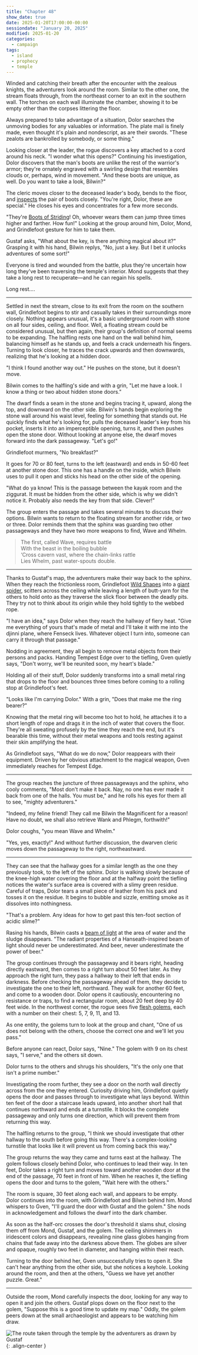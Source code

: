 ```yaml
---
title: "Chapter 48"
show_date: true
date: 2025-01-20T17:00:00-00:00
sessiondate: "January 20, 2025"
modified: 2025-01-20
categories:
  - campaign
tags:
  - island
  - prophecy
  - temple
---
```


Winded and catching their breath after the encounter with the zealous knights, the
adventurers look around the room. Similar to the other one, the stream floats through,
from the northeast corner to an exit in the southern wall. The torches on each wall illuminate
the chamber, showing it to be empty other than the corpses littering the floor.

Always prepared to take advantage of a situation, Dolor searches the unmoving bodies for any
valuables or information. The plate mail is finely made, even thought it's plain and nondescript, as
are their swords. "These zealots are bankrolled by somebody, or some thing." 

Looking closer at the leader, the rogue discovers a key attached to a cord around his neck. "I
wonder what this opens?" Continuing his investigation, Dolor discovers that the man's boots are
unlike the rest of the warrior's armor; they're ornately engraved with a swirling design that
resembles clouds or, perhaps, wind in movement. "And these boots are unique, as well. Do you
want to take a look, Bilwin?"

The cleric moves closer to the deceased leader's body, bends to the floor, and
[inspects](https://www.dndbeyond.com/spells/2065-detect-magic) the pair of boots closely.
"You're right, Dolor, these are special." He closes his eyes and concentrates for a few more seconds.

"They're [Boots of Striding](https://www.dndbeyond.com/magic-items/4590-boots-of-striding-and-springing)!
Oh, whoever wears them can jump three times higher and farther. How fun!" Looking at the group
around him, Dolor, Mond, and Grindlefoot gesture for him to take them.

Gustaf asks, "What about the key, is there anything magical about it?" Grasping it with his hand,
Bilwin replys, "No, just a key. But I bet it unlocks adventures of some sort!"

Everyone is tired and wounded from the battle, plus they're uncertain how long they've been traversing
the temple's interior. Mond suggests that they take a long rest to recuperate—and he can regain his
spells. 

Long rest....

---

Settled in next the stream, close to its exit from the room on the southern wall, Grindlefoot begins
to stir and casually takes in their surroundings more closely. Nothing appears unusual, it's a basic
underground room with stone on all four sides, ceiling, and floor. Well, a floating stream could be considered unusual,
but then again, their group's definition of normal seems to be expanding. The halfling rests one hand on the
wall behind him, balancing himself as he stands up, and feels a crack underneath his fingers. Turning to
look closer, he traces the crack upwards and then downwards, realizing that he's looking at a hidden
door.

"I think I found another way out." He pushes on the stone, but it doesn't move. 

Bilwin comes to the halfling's side and with a grin, "Let me have a look. I know a thing or two about
hidden stone doors."

The dwarf finds a seam in the stone and begins tracing it, upward, along the
top, and downward on the other side. Bilwin's hands begin exploring the stone wall around his waist level,
feeling for something that stands out. He quickly finds what he's looking for, pulls the deceased leader's
key from his pocket, inserts it into an imperceptible opening, turns it, and then pushes
open the stone door. Without looking at anyone else, the dwarf moves forward into the dark passageway.
"Let's go!"

Grindlefoot murmers, "No breakfast?"

It goes for 70 or 80 feet, turns to the left (eastward) and ends in 50-60 feet at another stone door. This
one has a handle on the inside, which Bilwin uses to pull it open and sticks his head on the other side
of the opening. 

"What do ya know! This is the passage between the kayak room and the ziggurat. It must
be hidden from the other side, which is why we didn't notice it. Probably also needs the key from that
side. Clever!"

The group enters the passage and takes several minutes to discuss their options. Bilwin wants to return
to the floating stream for another ride, or two or three. Dolor reminds them that the sphinx was guarding
two other passageways and they have two more weapons to find, Wave and Whelm.

> The first, called Wave, requires battle<br>
> With the beast in the boiling bubble<br>
> ‘Cross cavern vast, where the chain-links rattle<br>
> Lies Whelm, past water-spouts double.<br>

---

Thanks to Gustaf's map, the adventurers make their way back to the sphinx. When they reach the frictionless
room, Grindlefoot [Wild Shapes](https://www.dndbeyond.com/posts/635-druid-101-wild-shape-guide)
into a [giant spider](https://www.dndbeyond.com/monsters/16895-giant-spider), scitters across the
ceiling while leaving a length of butt-yarn for the others to hold onto as they traverse the
slick floor between the deadly pits. They try not to think about its origin while they hold tightly to
the webbed rope.

"I have an idea," says Dolor when they reach the hallway of fiery heat. "Give me everything of yours that's
made of metal and I'll take it with me into the djinni plane, where Fenseck lives. Whatever object I turn
into, someone can carry it through that passage."

Nodding in agreement, they all begin to remove metal
objects from their persons and packs. Handing Tempest Edge over to the tiefling, Gven quietly says, "Don't
worry, we'll be reunited soon, my heart's blade."

Holding all of their stuff, Dolor suddenly transforms into a small metal ring that drops to the floor and
bounces three times before coming to a rolling stop at Grindlefoot's feet.

"Looks like I'm carrying Dolor." With a grin, "Does that make me the ring bearer?" 

Knowing that the metal
ring will become too hot to hold, he attaches it to a short length of rope and drags it in the inch of water
that covers the floor. They're all sweating profusely by the time they reach the end, but it's bearable this
time, without their metal weapons and tools resting against their skin amplifying the heat.

As Grindlefoot says, "What do we do now," Dolor reappears with their equipment. Driven by her obvious
attachment to the magical weapon, Gven immediately reaches for Tempest Edge. 

---

The group reaches the juncture of three passageways and the sphinx, who cooly comments, "Most don't make
it back. Nay, no one has ever made it back from one of the halls. You must be," and he rolls his eyes for
them all to see, "mighty adventurers."

"Indeed, my feline friend! They call me Bilwin the Magnificent for a reason! Have no doubt, we shall
also retrieve Wank and Phlegm, forthwith!" 

Dolor coughs, "you mean Wave and Whelm."

"Yes, yes, exactly!" And without further discussion, the dwarven cleric moves down the passageway to the
right, northeastward.

---

They can see that the hallway goes for a similar length as the one they previously took, to the left
of the sphinx. Dolor is walking slowly because of the knee-high water covering the floor and at the
halfway point the tiefling notices the water's surface area is covered with a slimy green residue.
Careful of traps, Dolor tears a small piece of leather from his pack and tosses it on the residue. It
begins to bubble and sizzle, emitting smoke as it dissolves into nothingness.

"That's a problem. Any ideas for how to get past this ten-foot section of acidic slime?"

Rasing his hands, Bilwin casts a [beam of light](https://www.dndbeyond.com/spells/2619136-guiding-bolt)
at the area of water and the sludge disappears. "The radiant properties of a Hanseath-inspired beam of light
should never be underestimated. And beer, never underestimate the power of beer."

The group continues through the passageway and it bears right, heading directly eastward, then comes to
a right turn about 50 feet later. As they approach the right turn, they pass a hallway to their left
that ends in darkness. Before checking the passageway ahead of them, they decide to investigate the one
to their left, northward. They walk for another 60 feet, and come to a wooden door. Dolor opens it cautiously,
encountering no resistance or traps, to find a rectangular room, about 20 feet deep by 40 feet wide. In the
northwest corner, the rogue sees five [flesh golems](https://www.dndbeyond.com/monsters/16863-flesh-golem),
each with a number on their chest: 5, 7, 9, 11, and 13.

As one entity, the golems turn to look at the group and chant, "One of us does not belong with the others,
choose the correct one and we'll let you pass."

Before anyone can react, Dolor says, "Nine." The golem with 9 on its chest says, "I serve," and the others
sit down.

Dolor turns to the others and shrugs his shoulders, "It's the only one that isn't a prime number."

Investigating the room further, they see a door on the north wall directly across from the one they
entered. Curiosity driving him, Grindlefoot quietly opens the door and passes through to investigate
what lays beyond. Within ten feet of the door a staircase leads upward, into another short hall that
continues northward and ends at a turnstile. It blocks the complete passageway and only turns one
direction, which will prevent them from returning this way.

The halfling returns to the group, "I think we should investigate that other hallway to the south before
going this way. There's a complex-looking turnstile that looks like it will prevent us from coming back
this way."

The group returns the way they came and turns east at the hallway. The golem follows
closely behind Dolor, who continues to lead their way. In ten feet, Dolor takes a right turn and moves
toward another wooden door at the end of the passage, 70 feet in front of him. When he reaches it,
the tiefling opens the door and turns to the golem, "Wait here with the others."

The room is square, 30 feet along each wall, and appears to be empty. Dolor continues into the room, with
Grindlefoot and Bilwin behind him. Mond whispers to Gven, "I'll guard the door with Gustaf and the golem."
She nods in acknowledgement and follows the dwarf into the dark chamber.

As soon as the half-orc crosses the door's threshold it slams shut, closing them off from Mond, Gustaf,
and the golem. The ceiling shimmers in iridescent colors and disappears, revealing nine glass globes hanging
from chains that fade away into the darkness above them. The globes are silver and opaque, roughly two
feet in diameter, and hanging within their reach.

Turning to the door behind her, Gven unsuccessfully tries to open it. She can't hear anything from the
other side, but she notices a keyhole. Looking around the room, and then at the others, "Guess we have
yet another puzzle. Great."

---

Outside the room, Mond carefully inspects the door, looking for any way to open it and join the others.
Gustaf plops down on the floor next to the golem, "Suppose this is a good time to update my map." Oddly,
the golem peers down at the small archaeologist and appears to be watching him draw.

![The route taken through the temple by the adventurers as drawn by Gustaf](/dnd/assets/images/ch48-drawn-map-route-800px.jpeg){: .align-center }

<!-- NOTES -->

<!-- em dash: — | Mac kebyoard shortcut = Option + Shift + Dash (-) -->
<!-- https://oatcookies.neocities.org/dndmoney to convert copper, silver, gold, and more into CP -->
<!-- Frequently used links:
  [Barbarian rage](https://www.thegamer.com/dungeons-dragons-dnd-barbarian-rage-explained-guide/)
  [Bardic inspiration](https://www.dndbeyond.com/classes/1-bard#BardicInspiration-75)
  [Chaos Bolt](https://www.dndbeyond.com/spells/14761-chaos-bolt)
  [eagle eyesight](https://dnd5e.wikidot.com/barbarian:totem-warrior#toc2)
  [Hanseath](https://forgottenrealms.fandom.com/wiki/Hanseath)
  [Hellish Rebuke](https://www.dndbeyond.com/spells/hellish-rebuke)
  [hurdy-gurdy](https://en.wikipedia.org/wiki/Hurdy-gurdy)
  [Mind Spike](http://dnd5e.wikidot.com/spell:mind-spike)
  [Shillelagh](https://www.dndbeyond.com/spells/2249-shillelagh)
  [Spiritual Weapon](https://www.dndbeyond.com/spells/2263-spiritual-weapon)
  [Wild Shape](https://www.dndbeyond.com/posts/635-druid-101-wild-shape-guide)
-->
<!--
  Lists of spells for the classes:
    - Bard spells (Bilwin): https://www.dndbeyond.com/spells/class/1-bard
    - Cleric spells (Bilwin): https://www.dndbeyond.com/spells/class/cleric 
    - Druid spells (Grindlefoot): https://www.dndbeyond.com/spells/class/druid
    - Sorcerer spells (Mond): https://www.dndbeyond.com/spells/class/sorcerer
    - Warlock spells (Dolor): https://www.dndbeyond.com/spells/class/warlock
  Monsters: https://www.dndbeyond.com/monsters
  Damage types: https://www.wargamer.com/dnd/damage-types
  Luck (Bilwin): http://dnd5e.wikidot.com/feat:lucky
-->
<!-- Directions on a boat:
  Port = left side
  Starboard = right side
  Bow = front
  Aft = back (inside the ship, on board)
  Stern = back (outside, offboard)
-->
